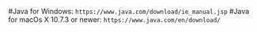 #Java for Windows: ```https://www.java.com/download/ie_manual.jsp```
#Java for macOs X 10.7.3 or newer: ```https://www.java.com/en/download/```